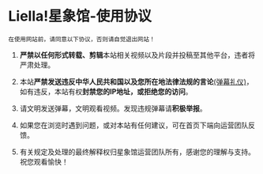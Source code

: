 # Liella!星象馆-使用协议

`在使用网站前，请同意以下协议，否则请自觉退出网站！`


1. **严禁以任何形式转载、剪辑**本站相关视频以及片段并投稿至其他平台，违者将严肃处理。

2. 本站**严禁发送违反中华人民共和国以及您所在地法律法规的言论**[(弹幕礼仪)](/rules/danmaku)，如有违反，本站有权**封禁您的IP地址，或拒绝您的访问**。

3. 请文明发送弹幕，文明观看视频。发现违规弹幕请**积极举报**。

4. 如果您在浏览时遇到问题，或对本站有任何建议，可在首页下端向运营团队反馈。

5. 有关规定及处理的最终解释权归星象馆运营团队所有，感谢您的理解与支持。祝您观看愉快！
